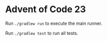 # Advent of Code 23

Run ``` ./gradlew run ``` to execute the main runner.

Run ``` ./gradlew test ``` to run all tests.
